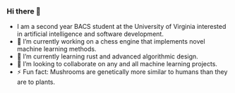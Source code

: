 ### Hi there 👋

- I am a second year BACS student at the University of Virginia interested in artificial intelligence and software development.
- 🔭 I’m currently working on a chess engine that implements novel machine learning methods.
- 🌱 I’m currently learning rust and advanced algorithmic design.
- 👯 I’m looking to collaborate on any and all machine learning projects.
- ⚡ Fun fact: Mushrooms are genetically more similar to humans than they are to plants.

<!--
**J-sandler/J-sandler** is a ✨ _special_ ✨ repository because its `README.md` (this file) appears on your GitHub profile.

Here are some ideas to get you started:

- 🔭 I’m currently working on ...
- 🌱 I’m currently learning ...
- 👯 I’m looking to collaborate on ...
- 🤔 I’m looking for help with ...
- 💬 Ask me about ...
- 📫 How to reach me: ...
- 😄 Pronouns: ...
- ⚡ Fun fact: ...
-->
